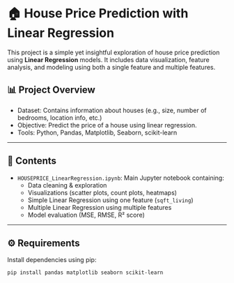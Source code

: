 # 🏠 House Price Prediction with Linear Regression

This project is a simple yet insightful exploration of house price prediction using **Linear Regression** models. It includes data visualization, feature analysis, and modeling using both a single feature and multiple features.

## 📊 Project Overview

- Dataset: Contains information about houses (e.g., size, number of bedrooms, location info, etc.)
- Objective: Predict the price of a house using linear regression.
- Tools: Python, Pandas, Matplotlib, Seaborn, scikit-learn

---

## 📁 Contents

- `HOUSEPRICE_LinearRegression.ipynb`: Main Jupyter notebook containing:
  - Data cleaning & exploration
  - Visualizations (scatter plots, count plots, heatmaps)
  - Simple Linear Regression using one feature (`sqft_living`)
  - Multiple Linear Regression using multiple features
  - Model evaluation (MSE, RMSE, R² score)

---

## ⚙️ Requirements

Install dependencies using pip:

```bash
pip install pandas matplotlib seaborn scikit-learn
